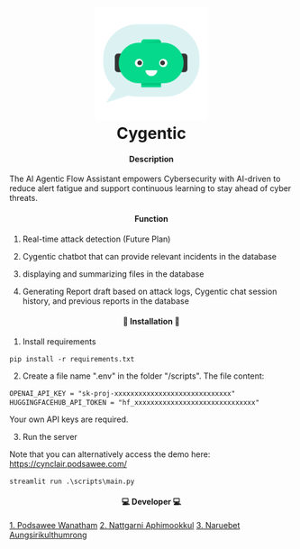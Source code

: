 <h1 align="center">
  <br>
  <img src="https://github.com/Pherokung/CYNCLAIR-Chat-AI/blob/main/scripts/images/cygentic_logo.png" alt="Cygentic Logo" width="200">
  <br>
  Cygentic
  <br>
</h1>

<h4 align="center"> Description </h4>
The AI Agentic Flow Assistant empowers Cybersecurity with 
AI-driven to reduce alert fatigue and support continuous learning to stay ahead of cyber threats.

<h4 align="center"> Function </h4>

1. Real-time attack detection (Future Plan)

2. Cygentic chatbot that can provide relevant incidents in the database
   
3. displaying and summarizing files in the database
   
4. Generating Report draft based on attack logs, Cygentic chat session history, and previous reports in the database


<h4 align="center">🚨 Installation 🚨</h4>

1. Install requirements
```
pip install -r requirements.txt
```

2. Create a file name ".env" in the folder "/scripts". The file content:
```
OPENAI_API_KEY = "sk-proj-xxxxxxxxxxxxxxxxxxxxxxxxxxxxx"
HUGGINGFACEHUB_API_TOKEN = "hf_xxxxxxxxxxxxxxxxxxxxxxxxxxxxxx"
```
Your own API keys are required.


3. Run the server

Note that you can alternatively access the demo here: https://cynclair.podsawee.com/

```
streamlit run .\scripts\main.py
```

<h4 align="center">💻 Developer 💻</h4>

<a href="https://podsawee.com/">1. Podsawee Wanatham</a>
<a href="https://www.linkedin.com/in/nattgarni-aphimookkul-459a20260/">2. Nattgarni Aphimookkul</a>
<a href="https://www.linkedin.com/in/leonaruebet/">3. Naruebet Aungsirikulthumrong</a>
